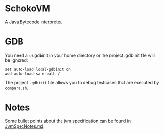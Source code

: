 # SchokoVM

A Java Bytecode interpreter.

# GDB

You need a ~/.gdbinit in your home directory or the project .gdbinit file will be ignored:

```
set auto-load local-gdbinit on 
add-auto-load-safe-path / 
```

The project `.gdbinit` file allows you to debug testcases that are executed by `compare.sh`.

# Notes

Some bullet points about the jvm specification can be found in [JvmSpecNotes.md](JvmSpecNotes.md).
